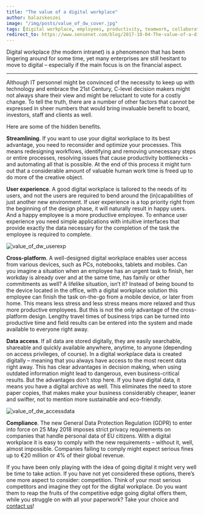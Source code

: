 ```yaml
---
title: "The value of a digital workplace"
author: balazskeszei
image: "/img/posts/value_of_dw_cover.jpg"
tags: [digital workplace, employees, productivity, teamwork, collaboration]
redirect_to: https://www.sensenet.com/blog/2017-10-04-The-value-of-a-digital-workplace
---
```


Digital workplace (the modern intranet) is a phenomenon that has been lingering around for some time, yet many enterprises are still hesitant to move to digital – especially if the main focus is on the financial aspect. 

---

Although IT personnel might be convinced of the necessity to keep up with technology and embrace the 21st Century, C-level decision makers might not always share their view and might be reluctant to vote for a costly change. To tell the truth, there are a number of other factors that cannot be expressed in sheer numbers that would bring invaluable benefit to board, investors, staff and clients as well.

Here are some of the hidden benefits.

**Streamlining**. If you want to use your digital workplace to its best advantage, you need to reconsider and optimize your processes. This means redesigning workflows, identifying and removing unnecessary steps or entire processes, resolving issues that cause productivity bottlenecks – and automating all that is possible. At the end of this process it might turn out that a considerable amount of valuable human work time is freed up to do more of the creative object.

**User experience**. A good digital workplace is tailored to the needs of its users, and not the users are required to bend around the (in)capabilities of just another new environment. If user experience is a top priority right from the beginning of the design phase, it will naturally result in happy users. And a happy employee is a more productive employee. To enhance user experience you need simple applications with intuitive interfaces that provide exactly the data necessary for the completion of the task the employee is required to complete.

![value_of_dw_userexp](/img/posts/value_of_dw_userexp.jpg, 'value of digital workplace user')

**Cross-platform**. A well-designed digital workplace enables user access from various devices, such as PCs, notebooks, tablets and mobiles. Can you imagine a situation when an employee has an urgent task to finish, her workday is already over and at the same time, has family or other commitments as well? A lifelike situation, isn’t it? Instead of being bound to the device located in the office, with a digital workplace solution this employee can finish the task on-the-go from a mobile device, or later from home. This means less stress and less stress means more relaxed and thus more productive employees. But this is not the only advantage of the cross-platform design. Lengthy travel times of business trips can be turned into productive time and field results can be entered into the system and made available to everyone right away.

**Data access**. If all data are stored digitally, they are easily searchable, shareable and quickly available anywhere, anytime, to anyone (depending on access privileges, of course). In a digital workplace data is created digitally – meaning that you always have access to the most recent data right away. This has clear advantages in decision making, when using outdated information might lead to dangerous, even business-critical results. But the advantages don’t stop here. If you have digital data, it means you have a digital archive as well. This eliminates the need to store paper copies, that makes make your business considerably cheaper, leaner and swifter, not to mention more sustainable and eco-friendly.

![value_of_dw_accessdata](/img/posts/value_of_dw_accessdata.jpg, 'access data')

**Compliance**. The new General Data Protection Regulation (GDPR) to enter into force on 25 May 2018 imposes strict privacy requirements on companies that handle personal data of EU citizens. With a digital workplace it is easy to comply with the new requirements – without it, well, almost impossible. Companies failing to comply might expect serious fines up to €20 million or 4% of their global revenue.

If you have been only playing with the idea of going digital it might very well be time to take action. If you have not yet considered these options, there’s one more aspect to consider: competition. Think of your most serious competitors and imagine they opt for the digital workplace. Do you want them to reap the fruits of the competitive edge going digital offers them, while you struggle on with all your paperwork? Take your choice and [contact us](https://www.sensenet.com/contact)!

